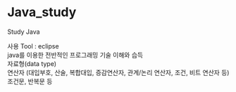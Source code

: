 # Java_study
Study Java

사용 Tool : eclipse
<br>
java를 이용한 전반적인 프로그래밍 기술 이해와 습득
<br>
자료형(data type)
<br>
연산자 (대입부호, 산술, 복합대입, 증감연산자, 관계/논리 연산자, 조건, 비트 연산자 등)
<br>
조건문, 반복문 등
<br>


